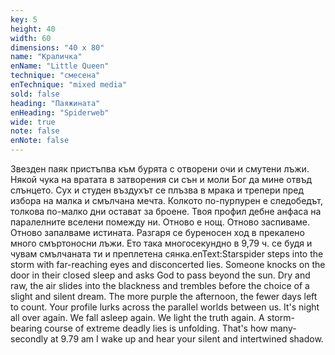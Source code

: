 ```yaml
---
key: 5
height: 40
width: 60
dimensions: "40 x 80"
name: "Краличка"
enName: "Little Queen"
technique: "смесена"
enTechnique: "mixed media"
sold: false
heading: "Паяжината"
enHeading: "Spiderweb"
wide: true
note: false
enNote: false
---
```

Звезден паяк пристъпва към бурята с отворени очи и смутени лъжи. Някой чука на вратата в затворения си сън и моли Бог да мине отвъд слънцето. Сух и студен въздухът се плъзва в мрака и трепери пред избора на малка и смълчана мечта. Колкото по-пурпурен е следобедът, толкова по-малко дни остават за броене. Твоя профил дебне анфаса на паралелните вселени помежду ни. Отново е нощ. Отново заспиваме. Отново запалваме истината. Разгаря се буреносен ход в прекалено много смъртоносни лъжи. Ето така многосекундно в  9,79 ч. се  будя и чувам смълчаната ти и преплетена сянка.enText:Starspider steps into the storm with far-reaching eyes and disconcerted lies. Someone knocks on the door in their closed sleep and asks God to pass beyond the sun. Dry and raw, the air slides into the blackness and trembles before the choice of a slight and silent dream. The more purple the afternoon, the fewer days left to count. Your profile lurks across the parallel worlds between us. It's night all over again. We fall asleep again. We light the truth again. A storm-bearing course of extreme deadly lies is unfolding. That's how many-secondly at 9.79 am I wake up and hear your silent and intertwined shadow.